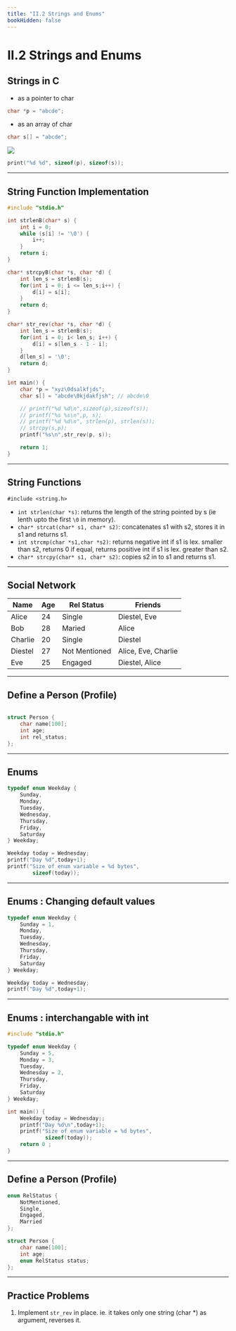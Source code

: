 ```yaml
---
title: "II.2 Strings and Enums"
bookHidden: false
---
```

# II.2 Strings and Enums

## Strings in C
- as a pointer to char
```c
char *p = "abcde";
```
- as an array of char
```c
char s[] = "abcde";
```

![](string_fig.png)

```c
print("%d %d", sizeof(p), sizeof(s));
```
---
## String Function Implementation

```c
#include "stdio.h"

int strlenB(char* s) {
    int i = 0;
    while (s[i] != '\0') {
        i++;
    }
    return i;
}

char* strcpyB(char *s, char *d) {
    int len_s = strlenB(s);
    for(int i = 0; i <= len_s;i++) {
        d[i] = s[i];
    }
    return d;
}

char* str_rev(char *s, char *d) {
    int len_s = strlenB(s);
    for(int i = 0; i< len_s; i++) {
        d[i] = s[len_s - 1 - i];
    }
    d[len_s] = '\0';
    return d;
}

int main() {
    char *p = "xyz\0dsalkfjds";
    char s[] = "abcde\0kjdakfjsh"; // abcde\0

    // printf("%d %d\n",sizeof(p),sizeof(s));
    // printf("%s %s\n",p, s);
    // printf("%d %d\n", strlen(p), strlen(s));
    // strcpy(s,p);
    printf("%s\n",str_rev(p, s));

    return 1;
}
```
---
## String Functions

`#include <string.h>`

- `int strlen(char *s)`: returns the length of the string pointed by s (ie lenth upto the first `\0` in memory).
- `char* strcat(char* s1, char* s2)`: concatenates s1 with s2, stores it in s1 and returns s1.
- `int strcmp(char *s1,char *s2)`: returns negative int if s1 is lex. smaller than s2, returns 0 if equal, returns positive int if s1 is lex. greater than s2.
- `char* strcpy(char* s1, char* s2)`: copies s2 in to s1 and returns s1.

---


## Social Network

| Name    | Age | Rel Status    | Friends              |
|---------|-----|---------------|----------------------|
| Alice   | 24  | Single        | Diestel, Eve        |
| Bob     | 28  | Maried        | Alice                |
| Charlie | 20  | Single        | Diestel              |
| Diestel | 27  | Not Mentioned | Alice, Eve, Charlie |
| Eve     | 25  | Engaged       | Diestel, Alice       |

---
## Define a Person (Profile)

```c

struct Person {
    char name[100];
    int age;
    int rel_status;
};
```
---

## Enums
```c
typedef enum Weekday {
    Sunday, 
    Monday, 
    Tuesday, 
    Wednesday, 
    Thursday, 
    Friday, 
    Saturday
} Weekday;
```
```c
Weekday today = Wednesday;
printf("Day %d",today+1); 
printf("Size of enum variable = %d bytes", 
        sizeof(today));	
```
---
## Enums : Changing default values
```c
typedef enum Weekday {
    Sunday = 1, 
    Monday, 
    Tuesday, 
    Wednesday, 
    Thursday, 
    Friday, 
    Saturday
} Weekday;
```
```c
Weekday today = Wednesday;
printf("Day %d",today+1);
```
---
## Enums : interchangable with int
```c
#include "stdio.h"

typedef enum Weekday {
    Sunday = 5, 
    Monday = 3, 
    Tuesday, 
    Wednesday = 2, 
    Thursday, 
    Friday, 
    Saturday
} Weekday;

int main() {
    Weekday today = Wednesday;;
    printf("Day %d\n",today+1);
    printf("Size of enum variable = %d bytes", 
            sizeof(today));	
    return 0 ;
}
```
---
## Define a Person (Profile)

```c
enum RelStatus {
    NotMentioned,
    Single,
    Engaged,
    Married
};

struct Person {
    char name[100];
    int age;
    enum RelStatus status;
};
```
---

## Practice Problems

1. Implement `str_rev` in place. ie. it takes only one string (char *) as argument, reverses it.
